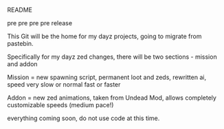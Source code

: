 README

pre pre pre pre release

This Git will be the home for my dayz projects, going to migrate from pastebin.


Specifically for my dayz zed changes, there will be two sections - mission and addon

Mission = new spawning script, permanent loot and zeds, rewritten ai, speed very slow or normal fast or faster

Addon = new zed animations, taken from Undead Mod, allows completely customizable speeds (medium pace!)

everything coming soon, do not use code at this time.